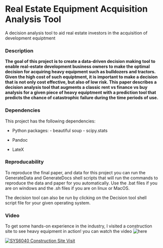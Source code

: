 # Real Estate Equipment Acquisition Analysis Tool
A decision analysis tool to aid real estate investors in the acquisition of development equiptment

### Description

**The goal of this project is to create a data-driven decision making tool to enable real-estate development business owners to make the optimal decision for acquiring heavy equipment such as bulldozers and tractors. Given the high cost of such equiptment, it is important to make a decision that is not only cost effective, but also of low risk. This paper describes a decision analysis tool that augments a classic rent vs finance vs buy analysis for a given piece of heavy equiptment with a prediction tool that predicts the chance of catastrophic failure during the time periods of use.**

### Dependencies
This project has the following dependencies:

* Python
    packages:
        - beautiful soup
        - scipy.stats

* Pandoc

* LateX

### Reproducability

To reproduce the final paper, and data for this project you can run the GenerateData and GenerateDocs shell scripts that will run the commands to reproduce the data and paper for you automatically. Use the .bat files if you are on windows and the .sh files if you are on linux or MacOS.

The decision tool can also be run by clicking on the Decision tool shell script file for your given operating system.

### Video
To get some hands-on experience in the industry, I visited a construction site to see heavy equipment in action! you can watch the video ![here](https://www.youtube.com/watch?v=7tGSbd5JSy8)

[![SYS6040 Construction Site Visit](https://img.youtube.com/vi/7tGSbd5JSy8/0.jpg)](https://www.youtube.com/watch?v=7tGSbd5JSy8)
